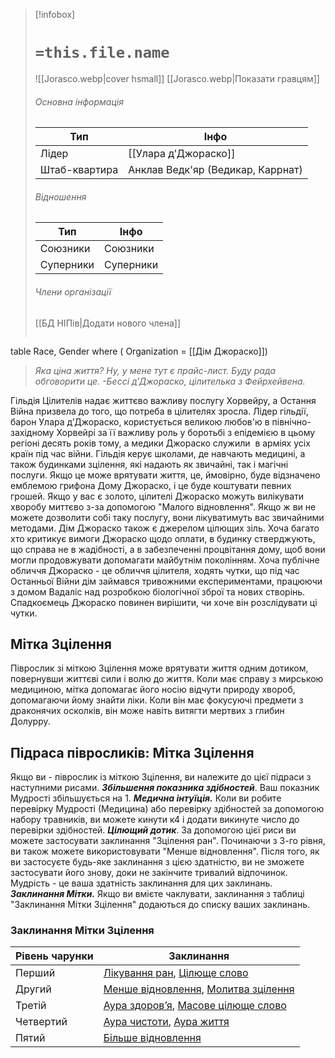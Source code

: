 > [!infobox]
> # `=this.file.name`
> ![[Jorasco.webp|cover hsmall]]
> [[Jorasco.webp|Показати гравцям]]
> ###### Основна інформація
> Тип | Інфо |
> ---|---|
> Лідер | [[Улара д'Джораско]]
> Штаб-квартира | Анклав Ведк'яр (Ведикар, Каррнат)
> ###### Відношення
> Тип | Інфо |
> ---|---|
> Союзники | Союзники
> Суперники | Суперники
> ###### Члени організації
> [[БД НІПів|Додати нового члена]]
> ```dataview
table Race, Gender
where ( Organization = [[Дім Джораско]])

> _Яка ціна життя? Ну, у мене тут є прайс-лист. Буду рада обговорити це._
> _-Бессі д'Джораско, цілителька з Фейрхейвена._

Гільдія Цілителів надає життєво важливу послугу Хорвейру, а Остання Війна призвела до того, що потреба в цілителях зросла. Лідер гільдії, барон Улара д'Джораско, користується великою любов'ю в північно- західному Хорвейрі за її важливу роль у боротьбі з епідемією в цьому регіоні десять років тому, а медики Джораско служили  в арміях усіх країн під час війни.
Гільдія керує школами, де навчають медицині, а також будинками зцілення, які надають як звичайні, так і магічні послуги. Якщо це може врятувати життя, це, ймовірно, буде відзначено емблемою грифона Дому Джораско, і це буде коштувати певних грошей. Якщо у вас є золото, цілителі Джораско можуть вилікувати хворобу миттєво з-за допомогою "Малого відновлення". Якщо ж ви не можете дозволити собі таку послугу, вони лікуватимуть вас звичайними методами. Дім Джораско також є джерелом цілющих зіль. Хоча багато хто критикує вимоги Джораско щодо оплати, в будинку стверджують, що справа не в жадібності, а в забезпеченні процвітання дому, щоб вони могли продовжувати допомагати майбутнім поколінням.
Хоча публічне обличчя Джораско - це обличчя цілителя, ходять чутки, що під час Останньої Війни дім займався тривожними експериментами, працюючи з домом Вадаліс над розробкою біологічної зброї та нових створінь. Спадкоємець Джораско повинен вирішити, чи хоче він розслідувати ці чутки.

## Мітка Зцілення
Піврослик зі міткою Зцілення може врятувати життя одним дотиком, повернувши життєві сили і волю до життя. Коли має справу з мирською медициною, мітка допомагає його носію відчути природу хвороб, допомагаючи йому знайти ліки. Коли він має фокусуючі предмети з драконячих осколків, він може навіть витягти мертвих з глибин Долурру.

## Підраса півросликів: Мітка Зцілення
Якщо ви - піврослик із міткою Зцілення, ви належите до цієї підраси з наступними рисами.
**_Збільшення показника здібностей_**. Ваш показник Мудрості збільшується на 1.
**_Медична інтуїція._** Коли ви робите перевірку Мудрості (Медицина) або перевірку здібностей за допомогою набору травників, ви можете кинути к4 і додати викинуте число до перевірки здібностей.
**_Цілющий дотик_**. За допомогою цієї риси ви можете застосувати заклинання "Зцілення ран". Починаючи з 3-го рівня, ви також можете використовувати "Менше відновлення". Після того, як ви застосуєте будь-яке заклинання з цією здатністю, ви не зможете застосувати його знову, доки не закінчите тривалий відпочинок. Мудрість - це ваша здатність заклинання для цих заклинань.
**_Заклинання Мітки._** Якщо ви вмієте чаклувати, заклинання з таблиці "Заклинання Мітки Зцілення" додаються до списку ваших заклинань.

### Заклинання Мітки Зцілення
|**Рівень чарунки**|**Заклинання**|
|---|---|
|Перший|[Лікування ран](https://5esrd.kyiv.ua/spells/cure_wounds.html), [Цілюще слово](https://5esrd.kyiv.ua/spells/healing_word.html)|
|Другий|[Менше відновлення](https://5esrd.kyiv.ua/spells/lesser_restoration.html), [Молитва зцілення](https://5esrd.kyiv.ua/spells/prayer_of_healing.html)|
|Третій|[Аура здоров’я](https://www.dndbeyond.com/spells/aura-of-vitality), [Масове цілюще слово](https://5esrd.kyiv.ua/spells/mass_healing_word.html)|
|Четвертий|[Аура чистоти](https://www.dndbeyond.com/spells/aura-of-purity), [Аура життя](https://www.dndbeyond.com/spells/aura-of-life)|
|Пятий|[Більше відновлення](https://5esrd.kyiv.ua/spells/greater_restoration.html)|